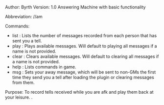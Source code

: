 Author: Byrth
Version: 1.0
Answering Machine with basic functionality

Abbreviation: //am

Commands:
* list : Lists the number of messages recorded from each person that has sent you a tell.
* play <name> : Plays available messages. Will default to playing all messages if a name is not provided.
* clear <name> : Clears available messages. Will default to clearing all messages if a name is not provided.
* help : Lists commands in game.
* msg <message> : Sets your away message, which will be sent to non-GMs the first time they send you a tell after loading the plugin or clearing messages from them.

Purpose:
To record tells received while you are afk and play them back at your leisure.
.
